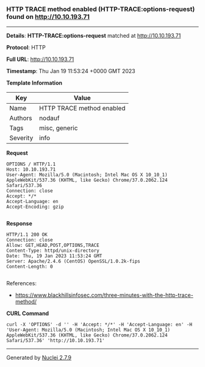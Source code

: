 ### HTTP TRACE method enabled (HTTP-TRACE:options-request) found on http://10.10.193.71
---
**Details**: **HTTP-TRACE:options-request**  matched at http://10.10.193.71

**Protocol**: HTTP

**Full URL**: http://10.10.193.71

**Timestamp**: Thu Jan 19 11:53:24 +0000 GMT 2023

**Template Information**

| Key | Value |
|---|---|
| Name | HTTP TRACE method enabled |
| Authors | nodauf |
| Tags | misc, generic |
| Severity | info |

**Request**
```http
OPTIONS / HTTP/1.1
Host: 10.10.193.71
User-Agent: Mozilla/5.0 (Macintosh; Intel Mac OS X 10_10_1) AppleWebKit/537.36 (KHTML, like Gecko) Chrome/37.0.2062.124 Safari/537.36
Connection: close
Accept: */*
Accept-Language: en
Accept-Encoding: gzip


```

**Response**
```http
HTTP/1.1 200 OK
Connection: close
Allow: GET,HEAD,POST,OPTIONS,TRACE
Content-Type: httpd/unix-directory
Date: Thu, 19 Jan 2023 11:53:24 GMT
Server: Apache/2.4.6 (CentOS) OpenSSL/1.0.2k-fips
Content-Length: 0


```

References: 
- https://www.blackhillsinfosec.com/three-minutes-with-the-http-trace-method/

**CURL Command**
```
curl -X 'OPTIONS' -d '' -H 'Accept: */*' -H 'Accept-Language: en' -H 'User-Agent: Mozilla/5.0 (Macintosh; Intel Mac OS X 10_10_1) AppleWebKit/537.36 (KHTML, like Gecko) Chrome/37.0.2062.124 Safari/537.36' 'http://10.10.193.71'
```
---
Generated by [Nuclei 2.7.9](https://github.com/projectdiscovery/nuclei)